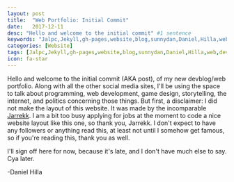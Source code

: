 ```yaml
---
layout: post
title:  "Web Portfolio: Initial Commit"
date:   2017-12-11
desc: "Hello and welcome to the initial commit" #1 sentence
keywords: "Jalpc,Jekyll,gh-pages,website,blog,sunnydan,Daniel,Hilla,web,development,start,first,post"
categories: [Website]
tags: [Jalpc,Jekyll,gh-pages,website,blog,sunnydan,Daniel,Hilla,web,development,start,first,post]
icon: fa-star
---
```


Hello and welcome to the initial commit (AKA post), of my new devblog/web portfolio. Along with all the other social media sites, I'll be using the space to talk about programming, web development, game design, storytelling, the internet, and politics concerning those things. But first, a disclaimer: I did not make the layout of this website. It was made by the incomparable [Jarrekk](https://github.com/jarrekk). I am a bit too busy applying for jobs at the moment to code a nice website layout like this one, so thank you, Jarrekk. I don't expect to have any followers or anything read this, at least not until I somehow get famous, so if you're reading this, thank you as well. 

I'll sign off here for now, because it's late, and I don't have much else to say. Cya later.

-Daniel Hilla
